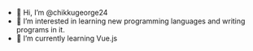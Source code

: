 - 👋 Hi, I’m @chikkugeorge24
- 👀 I’m interested in learning new programming languages and writing programs in it.
- 🌱 I’m currently learning Vue.js

<!---
chikkugeorge24/chikkugeorge24 is a ✨ special ✨ repository because its `README.md` (this file) appears on your GitHub profile.
You can click the Preview link to take a look at your changes.
--->
